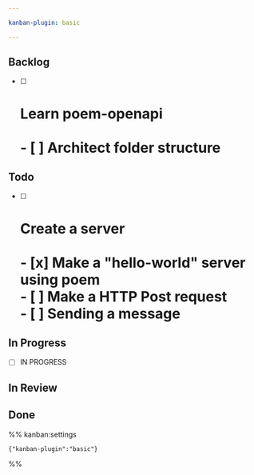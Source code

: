```yaml
---

kanban-plugin: basic

---
```


## Backlog

- [ ] # Learn poem-openapi<br><br>- [ ] Architect folder structure


## Todo

- [ ] # Create a server<br><br> - [x] Make a "hello-world" server using poem<br> - [ ] Make a HTTP Post request<br> - [ ] Sending a message


## In Progress

- [ ] IN PROGRESS


## In Review



## Done





%% kanban:settings
```
{"kanban-plugin":"basic"}
```
%%